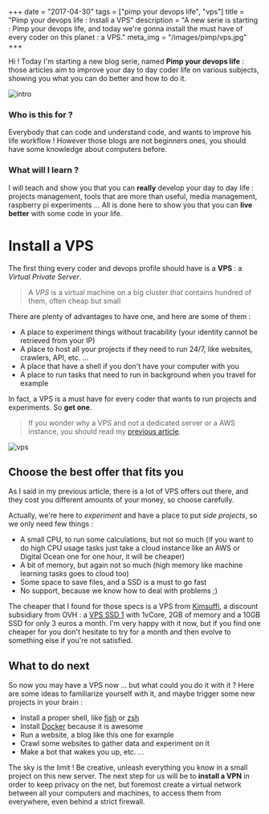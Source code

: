 +++
date = "2017-04-30"
tags = ["pimp your devops life", "vps"]
title = "Pimp your devops life : Install a VPS"
description = "A new serie is starting : Pimp your devops life, and today we're gonna install the must have of every coder on this planet : a VPS."
meta_img = "/images/pimp/vps.jpg"
+++

Hi ! Today I'm starting a new blog serie, named **Pimp your devops life** : those articles aim to improve your day to day coder life on various subjects, showing you what you can do better and how to do it.

![intro](/images/pimp/intro.jpg)

### Who is this for ?

Everybody that can code and understand code, and wants to improve his life workflow ! However those blogs are not beginners ones, you should have some knowledge about computers before.

### What will I learn ?

I will teach and show you that you can **really** develop your day to day life : projects management, tools that are more than useful, media management, raspberry pi experiments ... All is done here to show you that you can **live better** with some code in your life.

# Install a VPS

The first thing every coder and devops profile should have is a **VPS** : a *Virtual Private Server*.

> A *VPS* is a virtual machine on a big cluster that contains hundred of them, often cheap but small

There are plenty of advantages to have one, and here are some of them :

* A place to experiment things without tracability (your identity cannot be retrieved from your IP)
* A place to host all your projects if they need to run 24/7, like websites, crawlers, API, etc. ...
* A place that have a shell if you don't have your computer with you
* A place to run tasks that need to run in background when you travel for example

In fact, a VPS is a must have for every coder that wants to run projects and experiments. So **get one**.

> If you wonder why a VPS and not a dedicated server or a AWS instance, you should read my [previous article](https://kodewolf.com/blog/what-to-choose-between-dedicated-servers-vps-and-cloud-offers-/).

![vps](/images/pimp/vps.jpg)

## Choose the best offer that fits you

As I said in my previous article, there is a lot of VPS offers out there, and they cost you different amounts of your money, so choose carefully.

Actually, we're here to *experiment* and have a place to put *side projects*, so we only need few things :

* A small CPU, to run some calculations, but not so much (if you want to do high CPU usage tasks just take a cloud instance like an AWS or Digital Ocean one for one hour, it will be cheaper)
* A bit of memory, but again not so much (high memory like machine learning tasks goes to cloud too)
* Some space to save files, and a SSD is a must to go fast
* No support, because we know how to deal with problems ;)

The cheaper that I found for those specs is a VPS from [Kimsuffi](https://www.kimsufi.com), a discount subsidiary from OVH : a [VPS SSD 1](https://www.kimsufi.com/fr/vps-ssd.xml) with 1vCore, 2GB of memory and a 10GB SSD for only 3 euros a month. I'm very happy with it now, but if you find one cheaper for you don't hesitate to try for a month and then evolve to something else if you're not satisfied.

## What to do next

So now you may have a VPS now ... but what could you do it with it ? Here are some ideas to familiarize yourself with it, and maybe trigger some new projects in your brain :

* Install a proper shell, like [fish](http://fishshell.com/) or [zsh](http://www.zsh.org/)
* Install [Docker](http://docker.io) because it is awesome
* Run a website, a blog like this one for example
* Crawl some websites to gather data and experiment on it
* Make a bot that wakes you up, etc. ...

The sky is the limit ! Be creative, unleash everything you know in a small project on this new server. The next step for us will be to **install a VPN** in order to keep privacy on the net, but foremost create a virtual network between all your computers and machines, to access them from everywhere, even behind a strict firewall.
